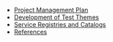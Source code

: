 * [Project Management Plan](wiki/Project-Management-Plan)
* [Development of Test Themes](wiki/Development-of-Test-Themes)
* [Service Registries and Catalogs](wiki/Service-Registries-and-Data-Catalogs)
* [References](wiki/References)
